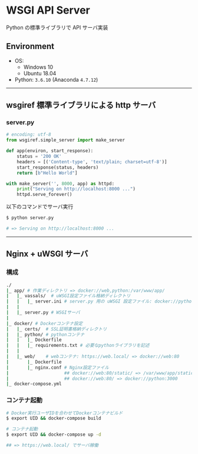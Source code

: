 # WSGI API Server

Python の標準ライブラリで API サーバ実装

## Environment

- OS:
    - Windows 10
    - Ubuntu 18.04
- Python: `3.6.10` (Anaconda `4.7.12`)

***

## wsgiref 標準ライブラリによる http サーバ

### server.py
```python
# encoding: utf-8
from wsgiref.simple_server import make_server

def app(environ, start_response):
    status = '200 OK'
    headers = [('Content-type', 'text/plain; charset=utf-8')]
    start_response(status, headers)
    return [b"Hello World"]

with make_server('', 8000, app) as httpd:
    print("Serving on http://localhost:8000 ...")
    httpd.serve_forever()
```

以下のコマンドでサーバ実行

```bash
$ python server.py

# => Serving on http://localhost:8000 ...
```

***

## Nginx + uWSGI サーバ

### 構成
```bash
./
|_ app/ # 作業ディレクトリ => docker://web,python:/var/www/app/
|   |_ vassals/  # uWSGI設定ファイル格納ディレクトリ
|   |   |_ server.ini # server.py 用の uWSGI 設定ファイル: docker://python:3000
|   |
|   |_ server.py # WSGIサーバ
|
|_ docker/ # Dockerコンテナ設定
|   |_ certs/  # SSL証明書格納ディレクトリ
|   |_ python/ # pythonコンテナ
|   |   |_ Dockerfile
|   |   |_ requirements.txt # 必要なpythonライブラリを記述
|   |
|   |_ web/    # webコンテナ: https://web.local/ => docker://web:80
|       |_ Dockerfile
|       |_ nginx.conf # Nginx設定ファイル
|                     ## docker://web:80/static/ => /var/www/app/static/
|                     ## docker://web:80/ => docker://python:3000
|_ docker-compose.yml
```

### コンテナ起動
```bash
# Docker実行ユーザIDを合わせてDockerコンテナビルド
$ export UID && docker-compose build

# コンテナ起動
$ export UID && docker-compose up -d

## => https://web.local/ でサーバ稼働
```
